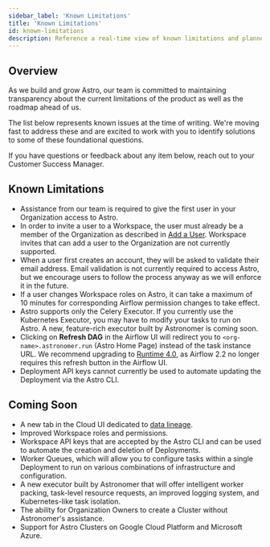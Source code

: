 ```yaml
---
sidebar_label: 'Known Limitations'
title: 'Known Limitations'
id: known-limitations
description: Reference a real-time view of known limitations and planned features for Astro.
---
```


## Overview

As we build and grow Astro, our team is committed to maintaining transparency about the current limitations of the product as well as the roadmap ahead of us.

The list below represents known issues at the time of writing. We're moving fast to address these and are excited to work with you to identify solutions to some of these foundational questions.

If you have questions or feedback about any item below, reach out to your Customer Success Manager.

## Known Limitations

- Assistance from our team is required to give the first user in your Organization access to Astro.
- In order to invite a user to a Workspace, the user must already be a member of the Organization as described in [Add a User](add-user.md). Workspace invites that can add a user to the Organization are not currently supported.
- When a user first creates an account, they will be asked to validate their email address. Email validation is not currently required to access Astro, but we encourage users to follow the process anyway as we will enforce it in the future.
- If a user changes Workspace roles on Astro, it can take a maximum of 10 minutes for corresponding Airflow permission changes to take effect.
- Astro supports only the Celery Executor. If you currently use the Kubernetes Executor, you may have to modify your tasks to run on Astro. A new, feature-rich executor built by Astronomer is coming soon.
- Clicking on **Refresh DAG** in the Airflow UI will redirect you to `<org-name>.astronomer.run` (Astro Home Page) instead of the task instance URL. We recommend upgrading to [Runtime 4.0](runtime-release-notes.md#astro-runtime-400), as Airflow 2.2 no longer requires this refresh button in the Airflow UI.
- Deployment API keys cannot currently be used to automate updating the Deployment via the Astro CLI.

## Coming Soon

- A new tab in the Cloud UI dedicated to [data lineage](https://www.astronomer.io/guides/airflow-openlineage).
- Improved Workspace roles and permissions.
- Workspace API keys that are accepted by the Astro CLI and can be used to automate the creation and deletion of Deployments.
- Worker Queues, which will allow you to configure tasks within a single Deployment to run on various combinations of infrastructure and configuration.
- A new executor built by Astronomer that will offer intelligent worker packing, task-level resource requests, an improved logging system, and Kubernetes-like task isolation.
- The ability for Organization Owners to create a Cluster without Astronomer's assistance.
- Support for Astro Clusters on Google Cloud Platform and Microsoft Azure.

